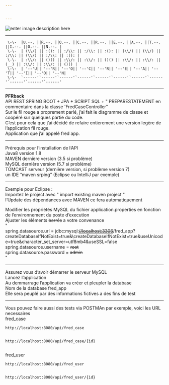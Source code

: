 ```yaml
---


---
```


<p><img src="https://tof.cx/images/2018/03/30/1bbd11f66389dfbcd26605f93e7754f9.jpg" alt="enter image description here"></p>
<hr>
<pre><code> \-\-  |U.--. ||R.--. ||O.--. ||C.--. ||R.--. ||E.--. ||A.--. ||T.--. ||I.--. ||O.--. ||N.--. |
 \-\-  | (\\/) || :(): || :/\\: || :/\\: || :(): || (\\/) || (\\/) || :/\\: || (\\/) || :/\\: || :(): |
 \-\-  | :\\/: || ()() || :\\/: || :\\/: || ()() || :\\/: || :\\/: || (__) || :\\/: || :\\/: || ()() |
 \-\-  | '--'U|| '--'R|| '--'O|| '--'C|| '--'R|| '--'E|| '--'A|| '--'T|| '--'I|| '--'O|| '--'N|
 \-\-  `------'`------'`------'`------'`------'`------'`------'`------'`------'`------'`------'
</code></pre>
<hr>
<p><strong>PFRback</strong><br>
API REST SPRING BOOT + JPA + SCRIPT SQL + " PREPARESTATEMENT en commentaire dans la classe 'FredCaseController"<br>
Sur le fil rouge a proprement parlé, j’ai fait le diagramme de classe et coopéré sur quelques partie du code.<br>
C’est pour cela que j’ai décidé de refaire entierement une version legère de l’application fil rouge.<br>
Application que j’ai appelé fred app.</p>
<hr>
<p>Prérequis pour l’installation de l’API<br>
Java8 version 1.8<br>
MAVEN dernière version (3.5 si problème)<br>
MySQL dernière version (5.7 si problème)<br>
TOMCAST serveur (dernière version, si problème version 7)<br>
un IDE “maven srping” (Eclipse ou IntelliJ par exemple)</p>
<hr>
<p>Exemple pour Eclipse :<br>
Importez le project avec " import existing maven project "<br>
l’Update des dépendances avec MAVEN ce fera automatiquement</p>
<p>Modifier les propriétés MySQL du fichier application.properties en fonction de l’environnement du poste d’execution<br>
Ajuster les éléments <s>barrés</s> a votre convenance<br>
"<br>
spring.datasource.url =   jdbc:mysql:<s><a href="//localhost:3306">//localhost:3306</a></s>/fred_app?createDatabaseIfNotExist=true&amp;\createDatabaseIfNotExist=true&amp;useUnicode=true&amp;character_set_server=utf8mb4&amp;useSSL=false<br>
spring.datasource.username = <s>root</s><br>
spring.datasource.password = <s>admin</s><br>
"</p>
<hr>
<p>Assurez vous d’avoir démarrer le serveur MySQL<br>
Lancez l’application<br>
Au demmarrage l’application va créer et pleupler la database<br>
Nom de la database fred_app<br>
Elle sera peuplé par des informations fictives a des fins de test</p>
<hr>
<p>Vous pouvez faire aussi des tests via POSTMAn par exemple, voici les URL necessaires<br>
fred_case</p>
<pre><code>http://localhost:8080/api/fred_case

http://localhost:8080/api/fred_case/{id}
</code></pre>
<p>fred_user</p>
<pre><code>http://localhost:8080/api/fred_user

http://localhost:8080/api/fred_user/{id}
</code></pre>

